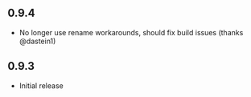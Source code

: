 ## 0.9.4

* No longer use rename workarounds, should fix build issues (thanks @dastein1)

## 0.9.3

* Initial release
